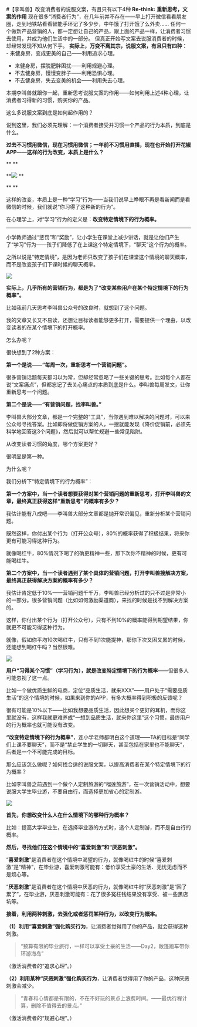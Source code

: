#【李叫兽】改变消费者的说服文案，有且只有以下4种
**Re-think:**
**重新思考，文案的作用**
现在很多“消费者行为”，在几年前并不存在——早上打开微信看看朋友圈，走到地铁站看看智能手环记了多少步，中午饿了打开饿了么外卖…… 任何一个做新产品营销的人，都一定想让自己的产品，跟上面的产品一样，让消费者习惯去使用，并成为他们生活中的一部分。 但真正开始写文案去说服消费者的时候，却经常发现不知从何下手。 **实际上，万变不离其宗，说服文案，有且只有四种：** - 来健身房，变成更美的自己——利用追求心理。
- 来健身房，摆脱肥胖困扰——利用规避心理。
- 不去健身房，慢慢变胖子——利用恐惧心理。
- 不去健身房，失去变美的机会——利用失去心理。

 本期李叫兽就跟你一起，重新思考说服文案的作用——如何利用上述4种心理，让消费者习得新的习惯，购买你的产品。

这么多说服文案到底是如何起作用的？

 

说到这里，我们必须先理解：一个消费者接受并习惯一个产品的行为本质，到底是什么。

 

**过去不习惯用微信，现在习惯用微信；一年前不习惯用直播，现在也开始打开花椒APP——这样的行为改变，本质上是什么？**

**
**

**![](http://mmbiz.qpic.cn/mmbiz/As7mscS0UOCwLZRnw1zNn8DFuv23ic3qb9CvWqO5AibzNGFay27eTicjIPto6icia8NXeLbsHwGlyUzk8hKMheaMk5g/640?wx_fmt=png&tp=webp&wxfrom=5&wx_lazy=1)
**

**
**

这样的改变，本质上是一种“学习”行为——当我们说早上睁眼不再是看新闻而是看微信的时候，我们就说“你习得了这种新的行为”。

 

在心理学上，对“学习”行为的定义是：**改变特定情境下的行为概率。**

** **

小学教师通过“惩罚”和“奖励”，让小学生在课堂上减少讲话，就是让他们产生了“学习”行为——孩子们降低了在上课这个特定情境下，“聊天”这个行为的概率。

 

之所以说是“特定情境”，是因为老师只改变了孩子们在课堂这个情境的聊天概率，而不是改变孩子们下课时候的聊天概率。

![](http://mmbiz.qpic.cn/mmbiz/As7mscS0UOCwLZRnw1zNn8DFuv23ic3qbmtibOlBTNmP1eOQTVSCw99ibhEiaV2Pic2e1hr4oYLiaAfJxqGfKnTaMia7Q/640?wx_fmt=png&tp=webp&wxfrom=5&wx_lazy=1)

**实际上，几乎所有的营销行为，都是为了“改变某些用户在某个特定情境下的行为概率”。**

 

比如我前几天思考李叫兽公众号的改良时，就想到了这个问题。

 

我的文章又长又不易读，还想让目标读者能够更多打开，需要提供一个理由，以改变读者的在某个情境下的打开概率。

 

怎么办呢？

 

很快想到了2种方案：

 

**第一个是说——“每周一次，重新思考一个营销问题”。**

 

很多营销话题每天都习以为常，但却经常忽略了一些关键的思考。比如每个人都在说“文案痛点”，但都忘记了去关心痛点的本质到底是什么。李叫兽每周发文，让你重新思考一个问题。

 

**第二个是说——“有营销问题，找李叫兽。”**

 

李叫兽大部分文章，都是一个完整的“工具”，当你遇到难以解决的问题时，可以来公众号寻找答案。比如即将做促销方案的人，一搜就能发现《降价促销前，必须先科学地回答这3个问题》，然后就可以帮忙规避一些常见陷阱。

 

从改变读者习惯的角度，哪个方案更好？

  

很明显是第一种。

 

为什么呢？

 

我们分析下“特定情境下的行为概率”：

 

**第一个方案中，当一个读者想要获得对某个营销问题的重新思考，打开李叫兽的文章，最终真正获得这样“重新思考”的概率有多少？**

 

我估计能有八成吧——李叫兽大部分文章都是抛开常识偏见，重新分析某个营销问题。

 

既然这样，你付出某个行为（打开公众号），80%的概率获得了积极结果，将来你更有可能习得这种行为。

 

就像喝红牛，80%情况下喝了的确更精神一些，那下次你不精神的时候，更有可能喝红牛。

 

**第二个方案中，当一个读者遇到了某个具体的营销问题，打开李叫兽搜解决方案，最终真正获得解决方案的概率有多少？**

 

我估计肯定低于10%——营销问题千千万，李叫兽已经分析过的只不过是非常小的一部分。很多营销问题（比如如何激励渠道商），来找的时候是找不到解决方案的。

 

这样，你付出某个行为（打开公众号），只有不到10%的概率能得到期望结果，你就更不可能习得这种行为。

 

就像，假如你平均10次喝红牛，只有不到1次能提神，那你下次又困又累的时候，还能想到喝红牛吗？当然很难。

![](http://mmbiz.qpic.cn/mmbiz/As7mscS0UOCwLZRnw1zNn8DFuv23ic3qbUBiaoT34JtFgPIdSCw3YGRRHO8uVpBlFIsPDxPUEG9wibiaMYSdfXtGdg/640?wx_fmt=png&tp=webp&wxfrom=5&wx_lazy=1)

**用户“习得某个习惯”（学习行为），就是改变特定情境下的行为概率**——但很多人可能忽视了这一点。

 

比如一个做优质生鲜的电商，定位“品质生活，就来XXX”——用户处于“需要品质生活”的这个情境的时候，如果来到你的APP，有多大概率得到积极的反馈呢？

 

很有可能是10%以下——比如我想要品质生活，因此想买个更好的耳机，而你这里就没有，这样我就更难养成“一想到品质生活，就来你这里”这个习惯，最终用户的行为概率也就可能没有改变。

 

**“改变特定情境下的行为概率”**，连小学老师都明白这个道理——TA的目标是“同学们上课不要聊天”，而不是“禁止学生的一切聊天，甚至包括在家里也不能聊天”，后者是一个不可能完成的目标。

 

那么应该怎么做呢？如何找合适的说服文案，以提高消费者在某个特定情境下的行为概率？

 

比如李叫兽之前遇到一个做个人定制旅游的“榴莲旅游”，在一次营销活动中，想要说服大学生毕业游，不要自由行，而选择更加省心的定制游。

![](http://mmbiz.qpic.cn/mmbiz/As7mscS0UOCwLZRnw1zNn8DFuv23ic3qbXg4WdN682bEctth0sDtHVTibRT8YEiaCBX78s1ACEtn6TYYB5NGgXwoA/640?wx_fmt=png&tp=webp&wxfrom=5&wx_lazy=1)

**首先，你想改变什么人在什么情境下的哪种行为概率？**

 

比如：提高大学毕业生，在选择毕业游的方式时，选个人定制游，而不是自由行的概率。

 

**然后，寻找他们在这个情境中的“喜爱刺激”和“厌恶刺激”。**

 

“**喜爱刺激**”是消费者在这个情境中渴望的行为，就像喝红牛的时候“喜爱刺激”是“精神”，在毕业游，喜爱刺激可能有：低价享受土豪的生活、无忧无虑而不是烦心等。

 

“**厌恶刺激**”是消费者在这个情境中厌恶的行为，就像喝红牛时“厌恶刺激”是“困了累了”，在毕业游，厌恶刺激可能有：花了很多冤枉钱结果没有享受、被一些黑店坑等。

 

**接着，利用两种刺激，去强化或者惩罚某种行为，以改变行为概率。**

 

**（1）利用“喜爱刺激”强化购买行为**，让消费者觉得用了你的产品，就会获得这种刺激。

 

> “预算有限的毕业旅行，一样可以享受土豪的生活——Day2，敞篷跑车带你环游海岛”
 

（激活消费者的“追求心理”。）

 

**（2）利用某种“厌恶刺激”强化购买行为**，让消费者觉得用了你的产品，这种厌恶刺激会减少。

 

> “青春和心情都是有限的，不在不好玩的景点上浪费时间。——最优行程计算，删除不值得去的景点。”
 

（激活消费者的“规避心理”。）

 